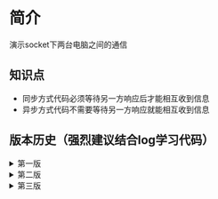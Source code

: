 # 简介
演示socket下两台电脑之间的通信

## 知识点
- 同步方式代码必须等待另一方响应后才能相互收到信息
- 异步方式代码不需要等待另一方响应就能相互收到信息

## 版本历史（强烈建议结合log学习代码）
<details>

<summary>第一版</summary>

- 建立最简单的socket通信，使得两台机器可以看到对方发送的消息
</details>

</details>

<details>

<summary>第二版</summary>

- 同步发送消息，必须等待双方都发送后才能相互接收到消息
</details>

<details>

<summary>第三版</summary>

- 异步发送消息，客户端可以向服务端发送消息，但是服务端无法向客户端发送消息
</details>

